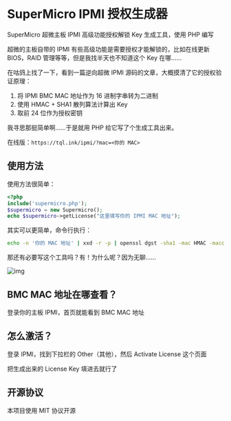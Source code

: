 # SuperMicro IPMI 授权生成器
SuperMicro 超微主板 IPMI 高级功能授权解锁 Key 生成工具，使用 PHP 编写

超微的主板自带的 IPMI 有些高级功能是需要授权才能解锁的，比如在线更新 BIOS，RAID 管理等等，但是我找半天也不知道这个 Key 在哪……

在咕鸽上找了一下，看到一篇逆向超微 IPMI 源码的文章，大概摸清了它的授权验证原理：

1. 将 IPMI BMC MAC 地址作为 16 进制字串转为二进制
2. 使用 HMAC + SHA1 散列算法计算出 Key
3. 取前 24 位作为授权密钥

我寻思那挺简单啊……于是就用 PHP 给它写了个生成工具出来。

在线版：`https://tql.ink/ipmi/?mac=<你的 MAC>`

## 使用方法

使用方法很简单：

```php
<?php
include('supermicro.php');
$supermicro = new Supermicro();
echo $supermicro->getLicense("这里填写你的 IPMI MAC 地址");
```

其实可以更简单，命令行执行：

```bash
echo -n '你的 MAC 地址' | xxd -r -p | openssl dgst -sha1 -mac HMAC -macopt hexkey:8544E3B47ECA58F9583043F8 | awk '{print $2}' | cut -c 1-24
```

那还有必要写这个工具吗？有！为什么呢？因为无聊……

![img](https://i.imgur.com/IjI8nY5.gif)

## BMC MAC 地址在哪查看？

登录你的主板 IPMI，首页就能看到 BMC MAC 地址

## 怎么激活？

登录 IPMI，找到下拉栏的 Other（其他），然后 Activate License 这个页面

把生成出来的 License Key 填进去就行了

## 开源协议

本项目使用 MIT 协议开源
